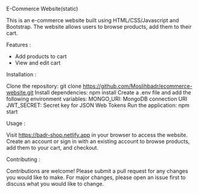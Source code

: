 E-Commerce Website(static)


This is an e-commerce website built using HTML/CSS/Javascript and Bootstrap. The website allows users to browse products, add them to their cart.

Features :

<ul>
<li>Add products to cart</li>
<li>View and edit cart</li>
</ul>

Installation :

Clone the repository: git clone https://github.com/Moslihbadr/ecommerce-website.git
Install dependencies: npm install
Create a .env file and add the following environment variables:
MONGO_URI: MongoDB connection URI
JWT_SECRET: Secret key for JSON Web Tokens
Run the application: npm start

Usage :

Visit https://badr-shop.netlify.app in your browser to access the website.
Create an account or sign in with an existing account to browse products, add them to your cart, and checkout.

Contributing :

Contributions are welcome! Please submit a pull request for any changes you would like to make. For major changes, please open an issue first to discuss what you would like to change.

